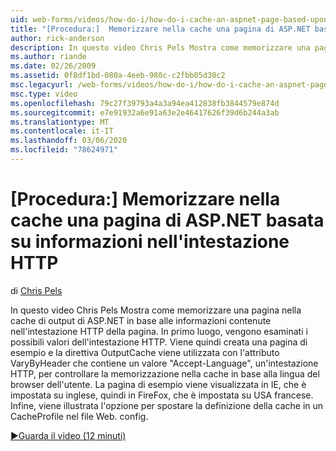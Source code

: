 ```yaml
---
uid: web-forms/videos/how-do-i/how-do-i-cache-an-aspnet-page-based-upon-information-in-the-http-header
title: "[Procedura:]  Memorizzare nella cache una pagina di ASP.NET basata su informazioni nell'intestazione HTTP | Microsoft Docs"
author: rick-anderson
description: In questo video Chris Pels Mostra come memorizzare una pagina nella cache di output di ASP.NET in base alle informazioni contenute nell'intestazione HTTP della pagina. Per prima cosa, il potenziale HTTP...
ms.author: riande
ms.date: 02/26/2009
ms.assetid: 0f8df1bd-080a-4eeb-980c-c2fbb05d30c2
msc.legacyurl: /web-forms/videos/how-do-i/how-do-i-cache-an-aspnet-page-based-upon-information-in-the-http-header
msc.type: video
ms.openlocfilehash: 79c27f39793a4a3a94ea412838fb3844579e874d
ms.sourcegitcommit: e7e91932a6e91a63e2e46417626f39d6b244a3ab
ms.translationtype: MT
ms.contentlocale: it-IT
ms.lasthandoff: 03/06/2020
ms.locfileid: "78624971"
---
```

# <a name="how-do-i--cache-an-aspnet-page-based-upon-information-in-the-http-header"></a>[Procedura:]  Memorizzare nella cache una pagina di ASP.NET basata su informazioni nell'intestazione HTTP

di [Chris Pels](https://twitter.com/chrispels)

In questo video Chris Pels Mostra come memorizzare una pagina nella cache di output di ASP.NET in base alle informazioni contenute nell'intestazione HTTP della pagina. In primo luogo, vengono esaminati i possibili valori dell'intestazione HTTP. Viene quindi creata una pagina di esempio e la direttiva OutputCache viene utilizzata con l'attributo VaryByHeader che contiene un valore "Accept-Language", un'intestazione HTTP, per controllare la memorizzazione nella cache in base alla lingua del browser dell'utente. La pagina di esempio viene visualizzata in IE, che è impostata su inglese, quindi in FireFox, che è impostata su USA francese. Infine, viene illustrata l'opzione per spostare la definizione della cache in un CacheProfile nel file Web. config.

[&#9654;Guarda il video (12 minuti)](https://channel9.msdn.com/Blogs/ASP-NET-Site-Videos/how-do-i-cache-an-aspnet-page-based-upon-information-in-the-http-header)

